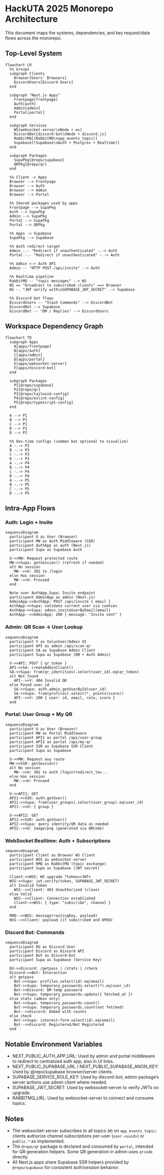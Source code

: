# HackUTA 2025 Monorepo Architecture

This document maps the systems, dependencies, and key request/data flows across the monorepo.

## Top-Level System
```mermaid
flowchart LR
  %% Groups
  subgraph Clients
    Browser[Users' Browsers]
    DiscordUsers[Discord Users]
  end

  subgraph "Next.js Apps"
    Frontpage[frontpage]
    Auth[auth]
    Admin[admin]
    Portal[portal]
  end

  subgraph Services
    WS[websocket-server\nNode + ws]
    DiscordBot[discord-bot\nNode + discord.js]
    RabbitMQ[(RabbitMQ\napp_events_topic)]
    Supabase[(Supabase\nAuth + Postgres + Realtime)]
  end

  subgraph Packages
    SupaPkg[@repo/supabase]
    QRPkg[@repo/qr]
  end

  %% Client -> Apps
  Browser --> Frontpage
  Browser --> Auth
  Browser --> Admin
  Browser --> Portal

  %% Shared packages used by apps
  Frontpage --> SupaPkg
  Auth --> SupaPkg
  Admin --> SupaPkg
  Portal --> SupaPkg
  Portal --> QRPkg

  %% Apps -> Supabase
  SupaPkg --> Supabase

  %% Auth redirect target
  Admin -.- "Redirect if unauthenticated" -.-> Auth
  Portal -.- "Redirect if unauthenticated" -.-> Auth

  %% Admin <-> Auth API
  Admin -- "HTTP POST /api/invite" --> Auth

  %% Realtime pipeline
  RabbitMQ -- "topic messages" --> WS
  WS == "broadcast to subscribed clients" ==> Browser
  WS -. "JWT verify with\nSUPABASE_JWT_SECRET" .-> Supabase

  %% Discord bot flows
  DiscordUsers -- "Slash Commands" --> DiscordBot
  DiscordBot --> Supabase
  DiscordBot -- "DM / Replies" --> DiscordUsers
```

## Workspace Dependency Graph
```mermaid
flowchart TD
  subgraph Apps
    A[apps/frontpage]
    B[apps/auth]
    C[apps/admin]
    D[apps/portal]
    E[apps/websocket-server]
    F[apps/discord-bot]
  end

  subgraph Packages
    P1[@repo/supabase]
    P2[@repo/qr]
    P3[@repo/tailwind-config]
    P4[@repo/eslint-config]
    P5[@repo/typescript-config]
  end

  A --> P1
  B --> P1
  C --> P1
  D --> P1
  D --> P2

  %% Dev-time configs (common but optional to visualize)
  A -.-> P3
  B -.-> P3
  C -.-> P3
  D -.-> P3
  A -.-> P4
  B -.-> P4
  C -.-> P4
  D -.-> P4
  A -.-> P5
  B -.-> P5
  C -.-> P5
  D -.-> P5
```

## Intra-App Flows

### Auth: Login + Invite
```mermaid
sequenceDiagram
  participant U as User (Browser)
  participant MW as Auth Middleware (SSR)
  participant AuthApp as auth (Next.js)
  participant Supa as Supabase Auth

  U->>MW: Request protected route
  MW->>Supa: getSession() (refresh if needed)
  alt No session
    MW-->>U: 302 to /login
  else Has session
    MW-->>U: Proceed
  end

  Note over AuthApp,Supa: Invite endpoint
  participant AdminApp as admin (Next.js)
  AdminApp->>AuthApp: POST /api/invite { email }
  AuthApp->>Supa: validate current user via cookies
  AuthApp->>Supa: admin.inviteUserByEmail(email)
  AuthApp-->>AdminApp: 200 { message: "Invite sent" }
```

### Admin: QR Scan -> User Lookup
```mermaid
sequenceDiagram
  participant V as Volunteer/Admin UI
  participant API as admin /api/scan-qr
  participant SA as Supabase Admin Client
  participant Supa as Supabase (DB + Auth Admin)

  V->>API: POST { qr_token }
  API->>SA: createAdminClient()
  SA->>Supa: from(qr_identities).select(user_id).eq(qr_token)
  alt Not found
    API-->>V: 404 Invalid QR
  else Found user_id
    SA->>Supa: auth.admin.getUserById(user_id)
    SA->>Supa: from(profiles).select(*, points(score))
    API-->>V: 200 { user: id, email, role, score }
  end
```

### Portal: User Group + My QR
```mermaid
sequenceDiagram
  participant U as User (Browser)
  participant MW as Portal Middleware
  participant API1 as portal /api/user-group
  participant API2 as portal /api/my-qr
  participant SSR as Supabase SSR Client
  participant Supa as Supabase

  U->>MW: Request any route
  MW->>SSR: getSession()
  alt No session
    MW-->>U: 302 to auth /login?redirect_to=...
  else Has session
    MW-->>U: Proceed
  end

  U->>API1: GET
  API1->>SSR: auth.getUser()
  API1->>Supa: from(user_groups).select(user_group).eq(user_id)
  API1-->>U: { group }

  U->>API2: GET
  API2->>SSR: auth.getUser()
  API2->>Supa: query identity/QR data as needed
  API2-->>U: image/png (generated via QRCode)
```

### WebSocket Realtime: Auth + Subscriptions
```mermaid
sequenceDiagram
  participant Client as Browser WS Client
  participant WSS as websocket-server
  participant RMQ as RabbitMQ (topic exchange)
  participant Supa as Supabase (JWT secret)

  Client->>WSS: WS upgrade ?token=<JWT>
  WSS->>Supa: jwt.verify(token, SUPABASE_JWT_SECRET)
  alt Invalid token
    WSS-->>Client: 401 Unauthorized (close)
  else Valid
    WSS-->>Client: Connection established
    Client->>WSS: { type: "subscribe", channel }
  end

  RMQ-->>WSS: message(routingKey, payload)
  WSS-->>Client: payload (if subscribed and OPEN)
```

### Discord Bot: Commands
```mermaid
sequenceDiagram
  participant DU as Discord User
  participant Discord as Discord API
  participant Bot as discord-bot
  participant Supa as Supabase (Service Key)

  DU->>Discord: /getpass | /stats | /check
  Discord->>Bot: Interaction
  alt getpass
    Bot->>Supa: profiles.select(id).eq(email)
    Bot->>Supa: temporary_passwords.select(*).eq(user_id)
    Bot->>Discord: DM temp password
    Bot->>Supa: temporary_passwords.update({ fetched_at })
  else stats (admin only)
    Bot->>Supa: temporary_passwords.count()
    Bot->>Supa: temporary_passwords.count(not fetched)
    Bot-->>Discord: Embed with counts
  else check
    Bot->>Supa: interest-form.select(id).eq(email)
    Bot-->>Discord: Registered/Not Registered
  end
```

## Notable Environment Variables
- NEXT_PUBLIC_AUTH_APP_URL: Used by admin and portal middleware to redirect to centralized auth app; also in UI links.
- NEXT_PUBLIC_SUPABASE_URL / NEXT_PUBLIC_SUPABASE_ANON_KEY: Used by @repo/supabase browser/server clients.
- SUPABASE_SERVICE_ROLE_KEY: Used by discord-bot; admin package’s server actions use admin client where needed.
- SUPABASE_JWT_SECRET: Used by websocket-server to verify JWTs on upgrade.
- RABBITMQ_URL: Used by websocket-server to connect and consume topics.

## Notes
- The websocket-server subscribes to all topics (`#`) on `app_events_topic`; clients authorize channel subscriptions per-user (`user.<uuid>`) or `public.*` as implemented.
- The `@repo/qr` package is declared and consumed by `portal`, intended for QR generation helpers. Some QR generation in admin uses `qrcode` directly.
- All Next.js apps share Supabase SSR helpers provided by `@repo/supabase` for consistent auth/session behavior.
